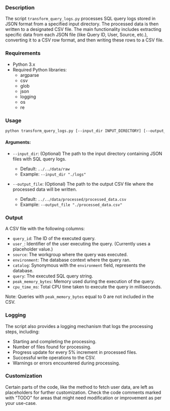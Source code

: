 ### Description

The script `transform_query_logs.py` processes SQL query logs stored in JSON format from a specified input directory. The processed data is then written to a designated CSV file. The main functionality includes extracting specific data from each JSON file (like Query ID, User, Source, etc.), converting it to a CSV row format, and then writing these rows to a CSV file.

### Requirements

- Python 3.x
- Required Python libraries:
  - argparse
  - csv
  - glob
  - json
  - logging
  - os
  - re

### Usage

```bash
python transform_query_logs.py [--input_dir INPUT_DIRECTORY] [--output_file OUTPUT_CSV_FILE]
```

#### Arguments:

- `--input_dir`: (Optional) The path to the input directory containing JSON files with SQL query logs.
  - Default: `../../data/raw`
  - Example: `--input_dir "./logs"`

- `--output_file`: (Optional) The path to the output CSV file where the processed data will be written.
  - Default: `../../data/processed/processed_data.csv`
  - Example: `--output_file "./processed_data.csv"`

### Output

A CSV file with the following columns:

- `query_id`: The ID of the executed query.
- `user_`: Identifier of the user executing the query. (Currently uses a placeholder value.)
- `source`: The workgroup where the query was executed.
- `environment`: The database context where the query ran.
- `catalog`: Synonymous with the `environment` field, represents the database.
- `query`: The executed SQL query string.
- `peak_memory_bytes`: Memory used during the execution of the query.
- `cpu_time_ms`: Total CPU time taken to execute the query in milliseconds.

Note: Queries with `peak_memory_bytes` equal to 0 are not included in the CSV.

### Logging

The script also provides a logging mechanism that logs the processing steps, including:

- Starting and completing the processing.
- Number of files found for processing.
- Progress update for every 5% increment in processed files.
- Successful write operations to the CSV.
- Warnings or errors encountered during processing.

### Customization

Certain parts of the code, like the method to fetch user data, are left as placeholders for further customization. Check the code comments marked with "TODO" for areas that might need modification or improvement as per your use-case.
